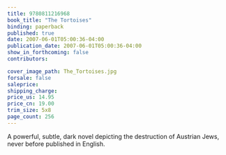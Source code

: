 ```yaml
---
title: 9780811216968
book_title: "The Tortoises"
binding: paperback
published: true
date: 2007-06-01T05:00:36-04:00
publication_date: 2007-06-01T05:00:36-04:00
show_in_forthcoming: false
contributors:

cover_image_path: The_Tortoises.jpg
forsale: false
saleprice:
shipping_charge:
price_us: 14.95
price_cn: 19.00
trim_size: 5x8
page_count: 256
---
```

A powerful, subtle, dark novel depicting the destruction of Austrian Jews, never before published in English.

